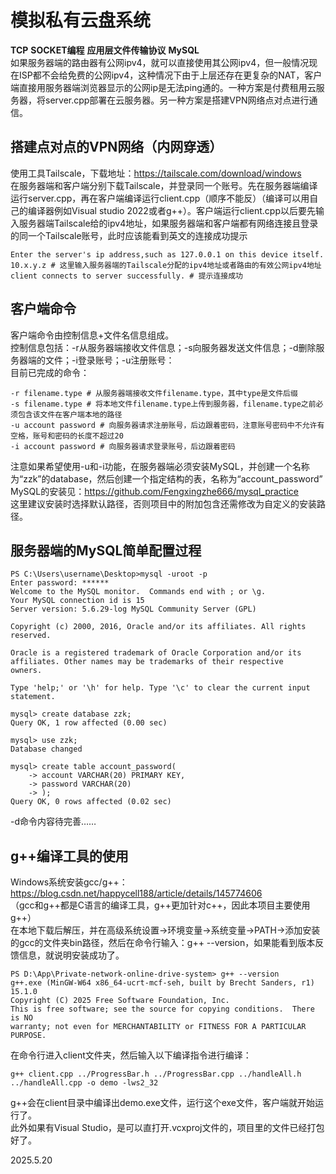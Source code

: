 # 模拟私有云盘系统  
**TCP**  **SOCKET编程**  **应用层文件传输协议**  **MySQL**  
如果服务器端的路由器有公网ipv4，就可以直接使用其公网ipv4，但一般情况现在ISP都不会给免费的公网ipv4，这种情况下由于上层还存在更复杂的NAT，客户端直接用服务器端浏览器显示的公网ip是无法ping通的。一种方案是付费租用云服务器，将server.cpp部署在云服务器。另一种方案是搭建VPN网络点对点进行通信。  
## 搭建点对点的VPN网络（内网穿透）  
使用工具Tailscale，下载地址：https://tailscale.com/download/windows  
在服务器端和客户端分别下载Tailscale，并登录同一个账号。先在服务器端编译运行server.cpp，再在客户端编译运行client.cpp（顺序不能反）（编译可以用自己的编译器例如Visual studio 2022或者g++）。客户端运行client.cpp以后要先输入服务器端Tailscale给的ipv4地址，如果服务器端和客户端都有网络连接且登录的同一个Tailscale账号，此时应该能看到英文的连接成功提示  
```
Enter the server's ip address,such as 127.0.0.1 on this device itself.
10.x.y.z # 这里输入服务器端的Tailscale分配的ipv4地址或者路由的有效公网ipv4地址
client connects to server successfully. # 提示连接成功
```
## 客户端命令  
客户端命令由控制信息+文件名信息组成。  
控制信息包括：-r从服务器端接收文件信息；-s向服务器发送文件信息；-d删除服务器端的文件；-i登录账号；-u注册账号：  
目前已完成的命令：  
```
-r filename.type # 从服务器端接收文件filename.type，其中type是文件后缀
-s filename.type # 将本地文件filename.type上传到服务器，filename.type之前必须包含该文件在客户端本地的路径
-u account password # 向服务器请求注册账号，后边跟着密码，注意账号密码中不允许有空格，账号和密码的长度不超过20
-i account password # 向服务器请求登录账号，后边跟着密码
```
注意如果希望使用-u和-i功能，在服务器端必须安装MySQL，并创建一个名称为“zzk”的database，然后创建一个指定结构的表，名称为“account_password”  
MySQL的安装见：https://github.com/Fengxingzhe666/mysql_practice  
这里建议安装时选择默认路径，否则项目中的附加包含还需修改为自定义的安装路径。  
## 服务器端的MySQL简单配置过程  
```
PS C:\Users\username\Desktop>mysql -uroot -p
Enter password: ******
Welcome to the MySQL monitor.  Commands end with ; or \g.
Your MySQL connection id is 15
Server version: 5.6.29-log MySQL Community Server (GPL)

Copyright (c) 2000, 2016, Oracle and/or its affiliates. All rights reserved.

Oracle is a registered trademark of Oracle Corporation and/or its
affiliates. Other names may be trademarks of their respective
owners.

Type 'help;' or '\h' for help. Type '\c' to clear the current input statement.

mysql> create database zzk;
Query OK, 1 row affected (0.00 sec)

mysql> use zzk;
Database changed

mysql> create table account_password(
    -> account VARCHAR(20) PRIMARY KEY,
    -> password VARCHAR(20)
    -> );
Query OK, 0 rows affected (0.02 sec)

```
-d命令内容待完善……  
## g++编译工具的使用  
Windows系统安装gcc/g++：https://blog.csdn.net/happycell188/article/details/145774606  
（gcc和g++都是C语言的编译工具，g++更加针对c++，因此本项目主要使用g++）  
在本地下载后解压，并在高级系统设置->环境变量->系统变量->PATH->添加安装的gcc的文件夹bin路径，然后在命令行输入：g++ --version，如果能看到版本反馈信息，就说明安装成功了。  
```
PS D:\App\Private-network-online-drive-system> g++ --version
g++.exe (MinGW-W64 x86_64-ucrt-mcf-seh, built by Brecht Sanders, r1) 15.1.0
Copyright (C) 2025 Free Software Foundation, Inc.
This is free software; see the source for copying conditions.  There is NO
warranty; not even for MERCHANTABILITY or FITNESS FOR A PARTICULAR PURPOSE.
```
在命令行进入client文件夹，然后输入以下编译指令进行编译：  
```
g++ client.cpp ../ProgressBar.h ../ProgressBar.cpp ../handleAll.h ../handleAll.cpp -o demo -lws2_32
```
g++会在client目录中编译出demo.exe文件，运行这个exe文件，客户端就开始运行了。  
此外如果有Visual Studio，是可以直打开.vcxproj文件的，项目里的文件已经打包好了。  
 
2025.5.20  
